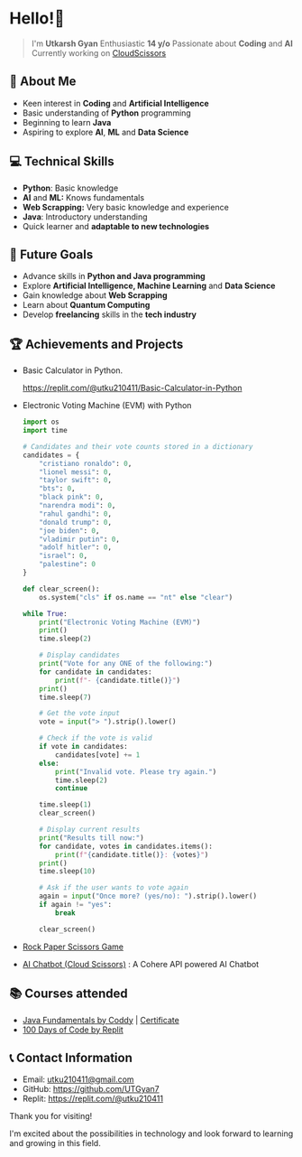 # **Hello!👋**
> I'm **Utkarsh Gyan**
> Enthusiastic **14 y/o**
> Passionate about **Coding** and **AI**
> Currently working on [CloudScissors](cloudscisors.streamlit.app)
## 🌟 About Me

- Keen interest in **Coding** and **Artificial Intelligence**
- Basic understanding of **Python** programming
- Beginning to learn **Java**
- Aspiring to explore **AI**, **ML** and **Data Science**

## 💻 Technical Skills

- **Python**: Basic knowledge
- **AI** and **ML:** Knows fundamentals
- **Web Scrapping:** Very basic knowledge and experience
- **Java**: Introductory understanding
- Quick learner and **adaptable to new technologies**

## 🚀 Future Goals

- Advance skills in **Python and Java programming**
- Explore **Artificial Intelligence, Machine Learning** and **Data Science**
- Gain knowledge about **Web Scrapping**
- Learn about **Quantum Computing**
- Develop **freelancing** skills in the **tech industry**

## 🏆 Achievements and Projects

- Basic Calculator in Python.
    
    https://replit.com/@utku210411/Basic-Calculator-in-Python
    
- Electronic Voting Machine (EVM) with Python
    
    ```python
    import os
    import time
    
    # Candidates and their vote counts stored in a dictionary
    candidates = {
        "cristiano ronaldo": 0,
        "lionel messi": 0,
        "taylor swift": 0,
        "bts": 0,
        "black pink": 0,
        "narendra modi": 0,
        "rahul gandhi": 0,
        "donald trump": 0,
        "joe biden": 0,
        "vladimir putin": 0,
        "adolf hitler": 0,
        "israel": 0,
        "palestine": 0
    }
    
    def clear_screen():
        os.system("cls" if os.name == "nt" else "clear")
    
    while True:
        print("Electronic Voting Machine (EVM)")
        print()
        time.sleep(2)
    
        # Display candidates
        print("Vote for any ONE of the following:")
        for candidate in candidates:
            print(f"- {candidate.title()}")
        print()
        time.sleep(7)
    
        # Get the vote input
        vote = input("> ").strip().lower()
    
        # Check if the vote is valid
        if vote in candidates:
            candidates[vote] += 1
        else:
            print("Invalid vote. Please try again.")
            time.sleep(2)
            continue
    
        time.sleep(1)
        clear_screen()
    
        # Display current results
        print("Results till now:")
        for candidate, votes in candidates.items():
            print(f"{candidate.title()}: {votes}")
        print()
        time.sleep(10)
    
        # Ask if the user wants to vote again
        again = input("Once more? (yes/no): ").strip().lower()
        if again != "yes":
            break
    
        clear_screen()
    
    ```
    
- [Rock Paper Scissors Game](https://github.com/UTGyan7/Rock-Paper-Scissors/blob/main/rock%20paper%20scissors%20game.py)
    
- [AI Chatbot (Cloud Scissors)](cloudscisors.streamlit.app) : A Cohere API powered AI Chatbot
    
## 📚 Courses attended

- [Java Fundamentals by Coddy](https://coddy.tech/courses/java_fundamentals) | [Certificate](https://coddy.tech/certifications/YXgU36-cpiHhr)
- [100 Days of Code by Replit](https://replit.com/learn/100-days-of-python?from=hub)

## 📞 Contact Information

- Email: [utku210411@gmail.com](mailto:utku210411@gmail.com)
- GitHub: https://github.com/UTGyan7
- Replit: https://replit.com/@utku210411

Thank you for visiting! 

I'm excited about the possibilities in technology and look forward to learning and growing in this field.
